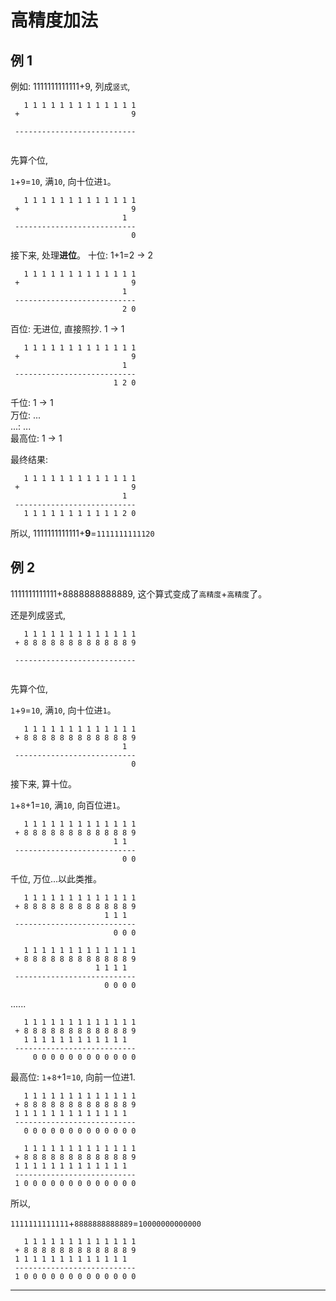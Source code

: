 # 高精度加法
## 例 1
例如: 1111111111111+9, 列成`竖式`, 
```text
   1 1 1 1 1 1 1 1 1 1 1 1 1
 +                         9
 
 ---------------------------
 
```
先算个位, 

`1`+`9`=`10`, 
满`10`, 向十位进`1`。
```text
   1 1 1 1 1 1 1 1 1 1 1 1 1
 +                         9
                         1
 ---------------------------
                           0
```

接下来, 处理**进位**。
十位: 1+1=2 -> 2
```text
   1 1 1 1 1 1 1 1 1 1 1 1 1
 +                         9
                         1
 ---------------------------
                         2 0
```
百位: 无进位, 直接照抄. 1 -> 1
```text
   1 1 1 1 1 1 1 1 1 1 1 1 1
 +                         9
                         1
 ---------------------------
                       1 2 0
```
千位: 1 -> 1<br />
万位: ...<br />
...: ...<br />
最高位: 1 -> 1

最终结果: 
```text
   1 1 1 1 1 1 1 1 1 1 1 1 1
 +                         9
                         1
 ---------------------------
   1 1 1 1 1 1 1 1 1 1 1 2 0
```

所以, 1111111111111+**9**=`1111111111120`

## 例 2
1111111111111+8888888888889, 
这个算式变成了`高精度`+`高精度`了。

还是列成<kbd>竖式</kbd>,
```text
   1 1 1 1 1 1 1 1 1 1 1 1 1
 + 8 8 8 8 8 8 8 8 8 8 8 8 9
 
 ---------------------------
 
```
先算个位,

`1`+`9`=`10`,
满`10`, 向十位进`1`。
```text
   1 1 1 1 1 1 1 1 1 1 1 1 1
 + 8 8 8 8 8 8 8 8 8 8 8 8 9
                         1
 ---------------------------
                           0
```

接下来, 算十位。

`1`+`8`+1=`10`,
满`10`, 向百位进`1`。
```text
   1 1 1 1 1 1 1 1 1 1 1 1 1
 + 8 8 8 8 8 8 8 8 8 8 8 8 9
                       1 1
 ---------------------------
                         0 0
```

千位, 万位...以此类推。
```text
   1 1 1 1 1 1 1 1 1 1 1 1 1
 + 8 8 8 8 8 8 8 8 8 8 8 8 9
                     1 1 1
 ---------------------------
                       0 0 0
```
```text
   1 1 1 1 1 1 1 1 1 1 1 1 1
 + 8 8 8 8 8 8 8 8 8 8 8 8 9
                   1 1 1 1
 ---------------------------
                     0 0 0 0
```
......
```text
   1 1 1 1 1 1 1 1 1 1 1 1 1
 + 8 8 8 8 8 8 8 8 8 8 8 8 9
   1 1 1 1 1 1 1 1 1 1 1 1
 ---------------------------
     0 0 0 0 0 0 0 0 0 0 0 0
```
最高位: 
`1`+`8`+1=`10`, 
向前一位进1. 
```text
   1 1 1 1 1 1 1 1 1 1 1 1 1
 + 8 8 8 8 8 8 8 8 8 8 8 8 9
 1 1 1 1 1 1 1 1 1 1 1 1 1
 ---------------------------
   0 0 0 0 0 0 0 0 0 0 0 0 0
```
```text
   1 1 1 1 1 1 1 1 1 1 1 1 1
 + 8 8 8 8 8 8 8 8 8 8 8 8 9
 1 1 1 1 1 1 1 1 1 1 1 1 1
 ---------------------------
 1 0 0 0 0 0 0 0 0 0 0 0 0 0
```

所以,

`1111111111111`+`8888888888889`=`10000000000000`

```text
   1 1 1 1 1 1 1 1 1 1 1 1 1
 + 8 8 8 8 8 8 8 8 8 8 8 8 9
 1 1 1 1 1 1 1 1 1 1 1 1 1
 ---------------------------
 1 0 0 0 0 0 0 0 0 0 0 0 0 0
```
----
